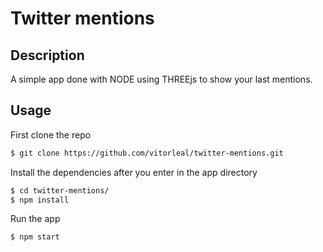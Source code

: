 Twitter mentions
=======

## Description

A simple app done with NODE using THREEjs to show your last mentions.

## Usage

First clone the repo
```bash
$ git clone https://github.com/vitorleal/twitter-mentions.git
```

Install the dependencies after you enter in the app directory
```bash
$ cd twitter-mentions/
$ npm install
```

Run the app
```bash
$ npm start
```
